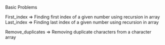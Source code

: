Basic Problems

First_index => Finding first index of a given number using recursion in array
Last_index => Finding last index of a given number using recursion in array

Remove_duplicates => Removing duplicate characters from a character array 
